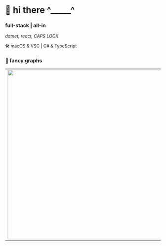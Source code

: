 # 🦄 hi there ^_____^

### full-stack | all-in
_dotnet, react, CAPS LOCK_

🛠 macOS & VSC | C# & TypeScript

<!--<img src="src/thinking.gif" width="200px">-->

### 🤡 fancy graphs
<p align="center">
  <table>
  <tr>
      <td><img width="550px" align="left" src="https://github-readme-stats.vercel.app/api?username=stasandreich&hide_border=true&count_private=true&layout=compact&hide_title=true&show_icons=true&theme=cobalt" /></td>
      <td><img width="490px" src="https://github-readme-stats.vercel.app/api/top-langs/?username=stasandreich&hide=html&layout=compact&hide_border=true&hide_title=true&theme=cobalt" /></td>
  </tr>   
</table>
</p>
